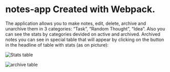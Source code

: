 # notes-app  Created with Webpack.

The application allows you to make notes, edit, delete, archive and unarchive them in 3 categories: “Task”, “Random Thought”, “Idea”. Also you can see the stats by categories devided on active and archived. Archived notes you can see in special table that will appear by clicking on the button in the headline of table with stats (as on picture): 

![Stats table](https://github.com/MarynaPotiievska/notes-app/assets/101947859/12c3d455-2a73-4893-9a79-9b29a905eae5)


![archive table](https://github.com/MarynaPotiievska/notes-app/assets/101947859/f389e2b7-7348-42c6-b369-321df6a3cc62)
